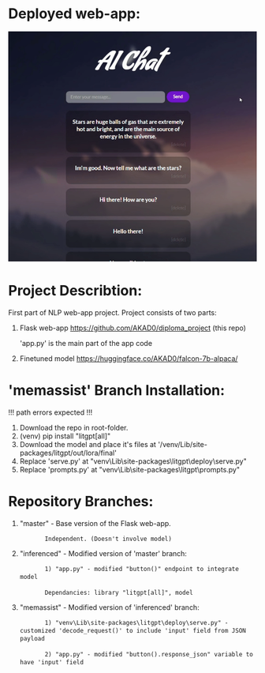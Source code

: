 # Deployed web-app:
<p align="center">
  <img src="https://github.com/AKAD0/diploma_project/blob/memassist/deployed.png">
</p>

# Project Describtion:
First part of NLP web-app project.
Project consists of two parts:
1. Flask web-app
   https://github.com/AKAD0/diploma_project (this repo)

   'app.py' is the main part of the app code
3. Finetuned model
   https://huggingface.co/AKAD0/falcon-7b-alpaca/

# 'memassist' Branch Installation:
!!! path errors expected !!!
1. Download the repo in root-folder.
2. (venv) pip install "litgpt[all]" 
3. Download the model and place it's files at '/venv/Lib/site-packages/litgpt/out/lora/final'
4. Replace 'serve.py' at "venv\Lib\site-packages\litgpt\deploy\serve.py"
4. Replace 'prompts.py' at "venv\Lib\site-packages\litgpt\prompts.py"

# Repository Branches:
1. "master" - Base version of the Flask web-app.

              Independent. (Doesn't involve model)

2. "inferenced" - Modified version of 'master' branch:

              1) "app.py" - modified "button()" endpoint to integrate model

              Dependancies: library "litgpt[all]", model

3. "memassist" - Modified version of 'inferenced' branch:

              1) "venv\Lib\site-packages\litgpt\deploy\serve.py" - customized 'decode_request()' to include 'input' field from JSON payload

              2) "app.py" - modified "button().response_json" variable to have 'input' field
